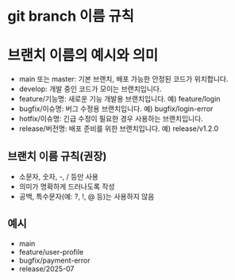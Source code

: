 ﻿# git branch 이름 규칙

# 브랜치 이름의 예시와 의미
- main 또는 master: 기본 브랜치, 배포 가능한 안정된 코드가 위치합니다.
- develop: 개발 중인 코드가 모이는 브랜치입니다.
- feature/기능명: 새로운 기능 개발용 브랜치입니다. 예) feature/login
- bugfix/이슈명: 버그 수정용 브랜치입니다. 예) bugfix/login-error
- hotfix/이슈명: 긴급 수정이 필요한 경우 사용하는 브랜치입니다.
- release/버전명: 배포 준비를 위한 브랜치입니다. 예) release/v1.2.0

## 브랜치 이름 규칙(권장)
- 소문자, 숫자, -, / 등만 사용
- 의미가 명확하게 드러나도록 작성
- 공백, 특수문자(예: ?, !, @ 등)는 사용하지 않음

## 예시
- main
- feature/user-profile
- bugfix/payment-error
- release/2025-07


